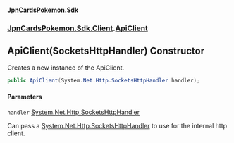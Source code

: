 #### [JpnCardsPokemon.Sdk](index.md 'index')
### [JpnCardsPokemon.Sdk.Client](JpnCardsPokemon.Sdk.Client.md 'JpnCardsPokemon.Sdk.Client').[ApiClient](JpnCardsPokemon.Sdk.Client.ApiClient.md 'JpnCardsPokemon.Sdk.Client.ApiClient')

## ApiClient(SocketsHttpHandler) Constructor

Creates a new instance of the ApiClient.

```csharp
public ApiClient(System.Net.Http.SocketsHttpHandler handler);
```
#### Parameters

<a name='JpnCardsPokemon.Sdk.Client.ApiClient.ApiClient(System.Net.Http.SocketsHttpHandler).handler'></a>

`handler` [System.Net.Http.SocketsHttpHandler](https://docs.microsoft.com/en-us/dotnet/api/System.Net.Http.SocketsHttpHandler 'System.Net.Http.SocketsHttpHandler')

Can pass a [System.Net.Http.SocketsHttpHandler](https://docs.microsoft.com/en-us/dotnet/api/System.Net.Http.SocketsHttpHandler 'System.Net.Http.SocketsHttpHandler') to use for the internal http client.